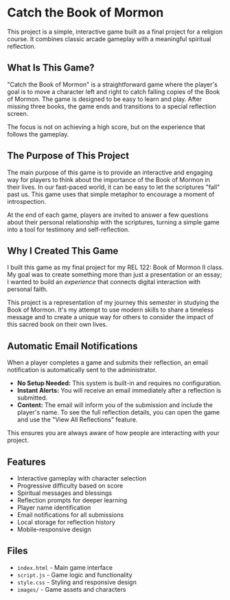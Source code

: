 # Catch the Book of Mormon

This project is a simple, interactive game built as a final project for a religion course. It combines classic arcade gameplay with a meaningful spiritual reflection.

## What Is This Game?

"Catch the Book of Mormon" is a straightforward game where the player's goal is to move a character left and right to catch falling copies of the Book of Mormon. The game is designed to be easy to learn and play. After missing three books, the game ends and transitions to a special reflection screen.

The focus is not on achieving a high score, but on the experience that follows the gameplay.

## The Purpose of This Project

The main purpose of this game is to provide an interactive and engaging way for players to think about the importance of the Book of Mormon in their lives. In our fast-paced world, it can be easy to let the scriptures "fall" past us. This game uses that simple metaphor to encourage a moment of introspection.

At the end of each game, players are invited to answer a few questions about their personal relationship with the scriptures, turning a simple game into a tool for testimony and self-reflection.

## Why I Created This Game

I built this game as my final project for my REL 122: Book of Mormon II class. My goal was to create something more than just a presentation or an essay; I wanted to build an *experience* that connects digital interaction with personal faith.

This project is a representation of my journey this semester in studying the Book of Mormon. It's my attempt to use modern skills to share a timeless message and to create a unique way for others to consider the impact of this sacred book on their own lives.

## Automatic Email Notifications

When a player completes a game and submits their reflection, an email notification is automatically sent to the administrator.

- **No Setup Needed:** This system is built-in and requires no configuration.
- **Instant Alerts:** You will receive an email immediately after a reflection is submitted.
- **Content:** The email will inform you of the submission and include the player's name. To see the full reflection details, you can open the game and use the "View All Reflections" feature.

This ensures you are always aware of how people are interacting with your project.

## Features
- Interactive gameplay with character selection
- Progressive difficulty based on score
- Spiritual messages and blessings
- Reflection prompts for deeper learning
- Player name identification
- Email notifications for all submissions
- Local storage for reflection history
- Mobile-responsive design

## Files
- `index.html` - Main game interface
- `script.js` - Game logic and functionality
- `style.css` - Styling and responsive design
- `images/` - Game assets and characters